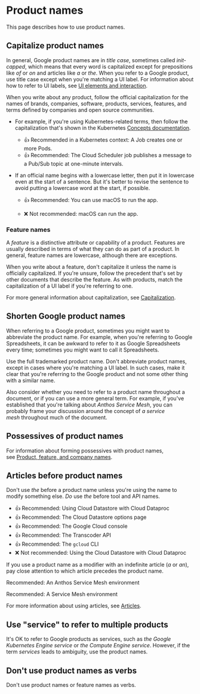 # Product names

This page describes how to use product names.

## Capitalize product names

In general, Google product names are in *title case*, sometimes called *init-capped*, which means that every word is capitalized except for prepositions like *of* or *on* and articles like *a* or *the*. When you refer to a Google product, use title case except when you're matching a UI label. For information about how to refer to UI labels, see [UI elements and interaction](https://developers.google.com/style/ui-elements).

When you write about any product, follow the official capitalization for the names of brands, companies, software, products, services, features, and terms defined by companies and open source communities.

- For example, if you're using Kubernetes-related terms, then follow the capitalization that's shown in the Kubernetes [Concepts documentation](https://kubernetes.io/docs/concepts/).

  - 👍 Recommended in a Kubernetes context: A Job creates one or more Pods.
  - 👍 Recommended: The Cloud Scheduler job publishes a message to a Pub/Sub topic at one-minute intervals.

- If an official name begins with a lowercase letter, then put it in lowercase even at the start of a sentence. But it's better to revise the sentence to avoid putting a lowercase word at the start, if possible.

  - 👍 Recommended: You can use macOS to run the app.

  - ❌ Not recommended: macOS can run the app.

### Feature names

A *feature* is a distinctive attribute or capability of a product. Features are usually described in terms of what they can do as part of a product. In general, feature names are lowercase, although there are exceptions.

When you write about a feature, don't capitalize it unless the name is officially capitalized. If you're unsure, follow the precedent that's set by other documents that describe the feature. As with products, match the capitalization of a UI label if you're referring to one.

For more general information about capitalization, see [Capitalization](https://developers.google.com/style/capitalization).

## Shorten Google product names

When referring to a Google product, sometimes you might want to abbreviate the product name. For example, when you're referring to Google Spreadsheets, it can be awkward to refer to it as Google Spreadsheets every time; sometimes you might want to call it Spreadsheets.

Use the full trademarked product name. Don't abbreviate product names, except in cases where you're matching a UI label. In such cases, make it clear that you're referring to the Google product and not some other thing with a similar name.

Also consider whether you need to refer to a product name throughout a document, or if you can use a more general term. For example, if you've established that you're talking about *Anthos Service Mesh*, you can probably frame your discussion around the concept of *a service mesh* throughout much of the document.

## Possessives of product names

For information about forming possessives with product names, see [Product, feature, and company names](https://developers.google.com/style/possessives#product,-feature,-and-company-names).

## Articles before product names

Don't use *the* before a product name unless you're using the name to modify something else. *Do* use *the* before tool and API names.

- 👍 Recommended: Using Cloud Datastore with Cloud Dataproc
- 👍 Recommended: The Cloud Datastore options page
- 👍 Recommended: The Google Cloud console
- 👍 Recommended: The Transcoder API
- 👍 Recommended: The `gcloud` CLI
- ❌ Not recommended: Using the Cloud Datastore with Cloud Dataproc

If you use a product name as a modifier with an indefinite article (*a* or *an*), pay close attention to which article precedes the product name.

Recommended: An Anthos Service Mesh environment

Recommended: A Service Mesh environment

For more information about using articles, see [Articles](https://developers.google.com/style/articles).

## Use "service" to refer to multiple products

It's OK to refer to Google products as services, such as *the Google Kubernetes Engine service* or *the Compute Engine service*. However, if the term *services* leads to ambiguity, use the product names.

## Don't use product names as verbs

Don't use product names or feature names as verbs.
